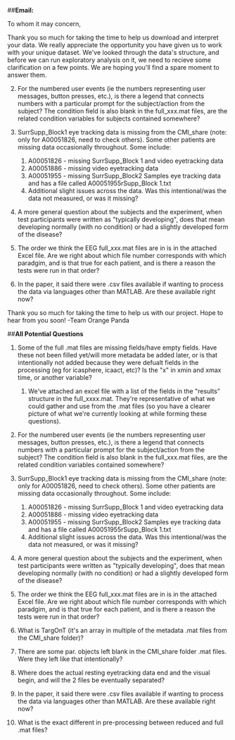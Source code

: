 ##**Email:**

To whom it may concern,

Thank you so much for taking the time to help us download and interpret your data. We really appreciate the opportunity you have given us to work with your unique dataset. We've looked through the data's structure, and before we can run exploratory analysis on it, we need to recieve some clarification on a few points. We are hoping you'll find a spare moment to answer them.

2. For the numbered user events (ie the numbers representing user messages, button presses, etc.), is there a legend that connects numbers with a particular prompt for the subject/action from the subject? The condition field is also blank in the full_xxx.mat files, are the related condition variables for subjects contained somewhere?

3. SurrSupp_Block1 eye tracking data is missing from the CMI_share (note: only for A00051826, need to check others). Some other patients are missing data occasionally throughout. Some include:
    1. A00051826 - missing SurrSupp_Block 1 and video eyetracking data
    2. A00051886 - missing video eyetracking data
    3. A00051955 - missing SurrSupp_Block2 Samples eye tracking data and has a file called A00051955rSupp_Block 1.txt
    4. Additional slight issues across the data. Was this intentional/was the data not measured, or was it missing?

4. A more general question about the subjects and the experiment, when test participants were written as "typically developing", does that mean developing normally (with no condition) or had a slightly developed form of the disease?

5. The order we think the EEG full_xxx.mat files are in is in the attached Excel file. Are we right about which file number corresponds with which paradgim, and is that true for each patient, and is there a reason the tests were run in that order?

9. In the paper, it said there were .csv files available if wanting to process the data via languages other than MATLAB. Are these available right now?

Thank you so much for taking the time to help us with our project. Hope to hear from you soon!
-Team Orange Panda


##**All Potential Questions**

1. Some of the full .mat files are missing fields/have empty fields. Have these not been filled yet/will more metadata be added later, or is that intentionally not added because they were defualt fields in the processing (eg for icasphere, icaact, etc)? Is the "x" in xmin and xmax time, or another variable?
    1. We've attached an excel file with a list of the fields in the "results" structure in the full_xxxx.mat. They're representative of what we could gather and use from the .mat files (so you have a clearer picture of what we're currently looking at while forming these questions).

2. For the numbered user events (ie the numbers representing user messages, button presses, etc.), is there a legend that connects numbers with a particular prompt for the subject/action from the subject? The condition field is also blank in the full_xxx.mat files, are the related condition variables contained somewhere?

3. SurrSupp_Block1 eye tracking data is missing from the CMI_share (note: only for A00051826, need to check others). Some other patients are missing data occasionally throughout. Some include:
    1. A00051826 - missing SurrSupp_Block 1 and video eyetracking data
    2. A00051886 - missing video eyetracking data
    3. A00051955 - missing SurrSupp_Block2 Samples eye tracking data and has a file called A00051955rSupp_Block 1.txt
    4. Additional slight issues across the data. Was this intentional/was the data not measured, or was it missing?

4. A more general question about the subjects and the experiment, when test participants were written as "typically developing", does that mean developing normally (with no condition) or had a slightly developed form of the disease?

5. The order we think the EEG full_xxx.mat files are in is in the attached Excel file. Are we right about which file number corresponds with which paradgim, and is that true for each patient, and is there a reason the tests were run in that order?

6. What is TargOnT (it's an array in multiple of the metadata .mat files from the CMI_share folder)?

7. There are some par. objects left blank in the CMI_share folder .mat files. Were they left like that intentionally?

8. Where does the actual resting eyetracking data end and the visual begin, and will the 2 files be eventually separated?

9. In the paper, it said there were .csv files available if wanting to process the data via languages other than MATLAB. Are these available right now?

10. What is the exact different in pre-processing between reduced and full .mat files?
